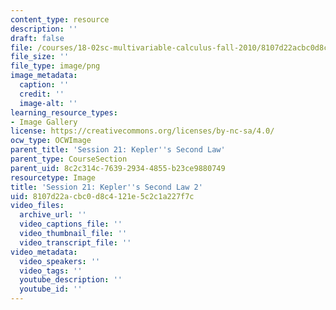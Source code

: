 ```yaml
---
content_type: resource
description: ''
draft: false
file: /courses/18-02sc-multivariable-calculus-fall-2010/8107d22acbc0d8c4121e5c2c1a227f7c_MIT18_02SC_L6Brds_10.png
file_size: ''
file_type: image/png
image_metadata:
  caption: ''
  credit: ''
  image-alt: ''
learning_resource_types:
- Image Gallery
license: https://creativecommons.org/licenses/by-nc-sa/4.0/
ocw_type: OCWImage
parent_title: 'Session 21: Kepler''s Second Law'
parent_type: CourseSection
parent_uid: 8c2c314c-7639-2934-4855-b23ce9880749
resourcetype: Image
title: 'Session 21: Kepler''s Second Law 2'
uid: 8107d22a-cbc0-d8c4-121e-5c2c1a227f7c
video_files:
  archive_url: ''
  video_captions_file: ''
  video_thumbnail_file: ''
  video_transcript_file: ''
video_metadata:
  video_speakers: ''
  video_tags: ''
  youtube_description: ''
  youtube_id: ''
---
```

